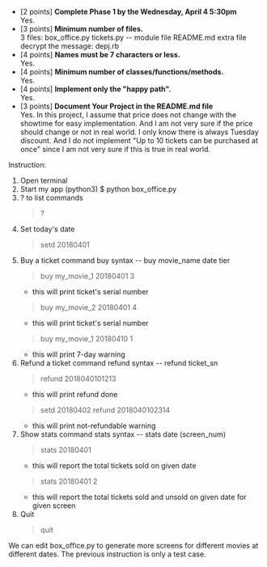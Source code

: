 * [2 points] **Complete Phase 1 by the Wednesday, April 4 5:30pm**  
    Yes.
* [3 points] **Minimum number of files.**  
    3 files:
        box_office.py
        tickets.py -- module file
        README.md
    extra file decrypt the message:
        depj.rb
* [4 points] **Names must be 7 characters or less.**  
    Yes.
* [4 points] **Minimum number of classes/functions/methods.**  
    Yes.
* [4 points] **Implement only the "happy path".**  
    Yes.
* [3 points] **Document Your Project in the README.md file**  
    Yes. In this project, I assume that price does not change with the showtime for easy implementation. And I am not very sure if the price should change or not in real world. I only know there is always Tuesday discount. And I do not implement "Up to 10 tickets can be purchased at once" since I am not very sure if this is true in real world.

Instruction:

1. Open terminal
2. Start my app (python3)
    $ python box_office.py
3. ? to list commands
    > ?
4. Set today's date
    > setd 20180401
5. Buy a ticket
    command buy syntax -- buy movie_name date tier
    > buy my_movie_1 20180401 3
    * this will print ticket's serial number
    > buy my_movie_2 20180401 4
    * this will print ticket's serial number
    > buy my_movie_1 20180410 1
    * this will print 7-day warning
6. Refund a ticket
    command refund syntax -- refund ticket_sn
    > refund 2018040101213
    * this will print refund done
    > setd 20180402
    > refund 2018040102314
    * this will print not-refundable warning
7. Show stats
    command stats syntax -- stats date (screen_num)
    > stats 20180401
    * this will report the total tickets sold on given date
    > stats 20180401 2
    * this will report the total tickets sold and unsold on given date for given screen
8. Quit
    > quit
    
We can edit box_office.py to generate more screens for different movies at different dates. The previous instruction is only a test case.